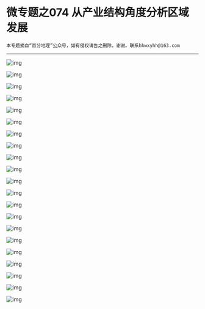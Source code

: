 # 微专题之074 从产业结构角度分析区域发展

```
本专题摘自“百分地理”公众号，如有侵权请告之删除，谢谢。联系hhwxyhh@163.com
```

------
   
   
![img](../images/微专题之060地貌的演化1.jpg)   
   
   
![img](../images/微专题之060地貌的演化2.jpg)   
   
   
![img](../images/微专题之060地貌的演化3.jpg)   
   
   
![img](../images/微专题之060地貌的演化4.jpg)   
   
   
![img](../images/微专题之060地貌的演化5.jpg)   
   
   
![img](../images/微专题之060地貌的演化6.jpg)   
   
   
![img](../images/微专题之060地貌的演化7.jpg)   
   
   
![img](../images/微专题之060地貌的演化8.jpg)   
   
   
![img](../images/微专题之060地貌的演化9.jpg)   
   
   
![img](../images/微专题之060地貌的演化10.jpg)   
   
   
![img](../images/微专题之060地貌的演化11.jpg)   
   
   
![img](../images/微专题之060地貌的演化12.jpg)   
   
   
![img](../images/微专题之060地貌的演化13.jpg)   
   
   
![img](../images/微专题之060地貌的演化14.jpg)   
   
   
![img](../images/微专题之060地貌的演化15.jpg)   
   
   
![img](../images/微专题之060地貌的演化16.jpg)   
   
   
![img](../images/微专题之060地貌的演化17.jpg)   
   
   
![img](../images/微专题之060地貌的演化18.jpg)   
   
   
![img](../images/微专题之060地貌的演化19.jpg)   
   
   
![img](../images/微专题之060地貌的演化20.jpg)   
   
   
![img](../images/微专题之060地貌的演化21.jpg)   
